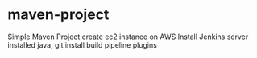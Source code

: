 # maven-project

Simple Maven Project
create ec2 instance on AWS
Install Jenkins server
installed java, git 
install build pipeline plugins

